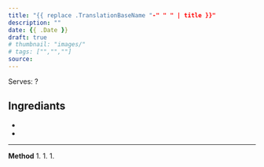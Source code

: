 ```yaml
---
title: "{{ replace .TranslationBaseName "-" " " | title }}"
description: ""
date: {{ .Date }}
draft: true
# thumbnail: "images/"
# tags: ["","",""]
source: 
---
```



Serves: ?

**Ingrediants**
- 
- 
- 

---

**Method**
1. 
1. 
1. 
